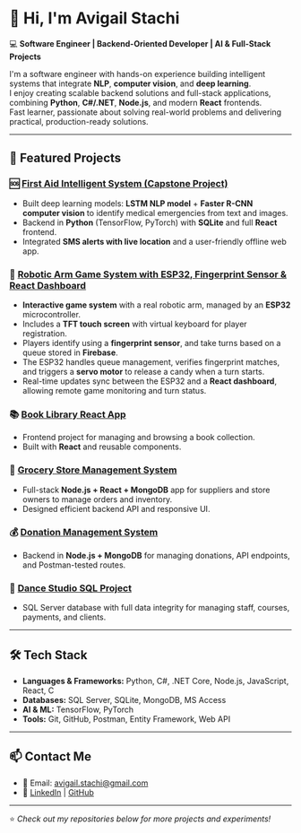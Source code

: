 # 👋 Hi, I'm Avigail Stachi  

💻 **Software Engineer | Backend-Oriented Developer | AI & Full-Stack Projects**  

I'm a software engineer with hands-on experience building intelligent systems that integrate **NLP**, **computer vision**, and **deep learning**.  
I enjoy creating scalable backend solutions and full-stack applications, combining **Python**, **C#/.NET**, **Node.js**, and modern **React** frontends.  
Fast learner, passionate about solving real-world problems and delivering practical, production-ready solutions.  

---

## 🚀 Featured Projects

### 🆘 [First Aid Intelligent System (Capstone Project)](https://github.com/Avigail-Stachi/first_aid_app)
- Built deep learning models: **LSTM NLP model** + **Faster R-CNN computer vision** to identify medical emergencies from text and images.
- Backend in **Python** (TensorFlow, PyTorch) with **SQLite** and full **React** frontend.
- Integrated **SMS alerts with live location** and a user-friendly offline web app.

### 🤖 [Robotic Arm Game System with ESP32, Fingerprint Sensor & React Dashboard](https://github.com/Avigail-Stachi/candyCatch)
- **Interactive game system** with a real robotic arm, managed by an **ESP32** microcontroller.
- Includes a **TFT touch screen** with virtual keyboard for player registration.
- Players identify using a **fingerprint sensor**, and take turns based on a queue stored in **Firebase**.
- The ESP32 handles queue management, verifies fingerprint matches, and triggers a **servo motor** to release a candy when a turn starts.
- Real-time updates sync between the ESP32 and a **React dashboard**, allowing remote game monitoring and turn status.

### 📚 [Book Library React App](https://github.com/Avigail-Stachi/books_store)
- Frontend project for managing and browsing a book collection.
- Built with **React** and reusable components.

### 🏪 [Grocery Store Management System](https://github.com/Avigail-Stachi/tasks/tree/master/exercise4/grocery)
- Full-stack **Node.js + React + MongoDB** app for suppliers and store owners to manage orders and inventory.
- Designed efficient backend API and responsive UI.

### 💰 [Donation Management System](https://github.com/Avigail-Stachi/donation_project)
- Backend in **Node.js + MongoDB** for managing donations, API endpoints, and Postman-tested routes.

### 💃 [Dance Studio SQL Project](https://github.com/Avigail-Stachi/dance_studio_sql)
- SQL Server database with full data integrity for managing staff, courses, payments, and clients.

---

## 🛠️ Tech Stack
- **Languages & Frameworks:** Python, C#, .NET Core, Node.js, JavaScript, React, C  
- **Databases:** SQL Server, SQLite, MongoDB, MS Access  
- **AI & ML:** TensorFlow, PyTorch  
- **Tools:** Git, GitHub, Postman, Entity Framework, Web API  

---

## 📫 Contact Me
- 📧 Email: [avigail.stachi@gmail.com](mailto:avigail.stachi@gmail.com)  
- 🔗 [LinkedIn](https://www.linkedin.com/in/avigail-stachi-588a092b8/) | [GitHub](https://github.com/Avigail-Stachi)

---

⭐ *Check out my repositories below for more projects and experiments!*
